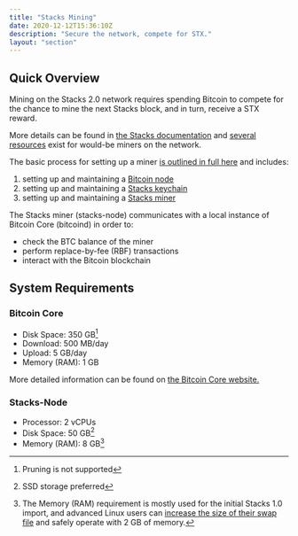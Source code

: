 ```yaml
---
title: "Stacks Mining"
date: 2020-12-12T15:36:10Z
description: "Secure the network, compete for STX."
layout: "section"
---
```


## Quick Overview

Mining on the Stacks 2.0 network requires spending Bitcoin to compete for the chance to mine the next Stacks block, and in turn, receive a STX reward.

More details can be found in [the Stacks documentation](https://docs.blockstack.org/understand-stacks/mining) and [several resources](resources/) exist for would-be miners on the network.

The basic process for setting up a miner [is outlined in full here](setup/) and includes:

1. setting up and maintaining a [Bitcoin node](setup/bitcoin-node/)
2. setting up and maintaining a [Stacks keychain](setup/stacks-keychain/)
3. setting up and maintaining a [Stacks miner](setup/stacks-node/)

The Stacks miner (stacks-node) communicates with a local instance of Bitcoin Core (bitcoind) in order to:

- check the BTC balance of the miner
- perform replace-by-fee (RBF) transactions
- interact with the Bitcoin blockchain

## System Requirements

### Bitcoin Core

- Disk Space: 350 GB[^1]
- Download: 500 MB/day
- Upload: 5 GB/day
- Memory (RAM): 1 GB

More detailed information can be found on [the Bitcoin Core website.](https://bitcoin.org/en/bitcoin-core/features/requirements)

### Stacks-Node

- Processor: 2 vCPUs
- Disk Space: 50 GB[^2]
- Memory (RAM): 8 GB[^3]

[^1]: Pruning is not supported
[^2]: SSD storage preferred
[^3]: The Memory (RAM) requirement is mostly used for the initial Stacks 1.0 import, and advanced Linux users can [increase the size of their swap file](https://linuxhint.com/change_swap_size_ubuntu/) and safely operate with 2 GB of memory.
